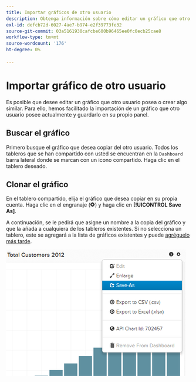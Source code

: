 ```yaml
---
title: Importar gráficos de otro usuario
description: Obtenga información sobre cómo editar un gráfico que otro usuario posee o crear algo similar.
exl-id: defcb72d-6027-4ae7-b974-e2f39773fe32
source-git-commit: 03a5161930cafcbe600b96465ee0fc0ecb25cae8
workflow-type: tm+mt
source-wordcount: '176'
ht-degree: 0%

---
```


# Importar gráfico de otro usuario

Es posible que desee editar un gráfico que otro usuario posea o crear algo similar. Para ello, hemos facilitado la importación de un gráfico que otro usuario posee actualmente y guardarlo en su propio panel.

## Buscar el gráfico

Primero busque el gráfico que desea copiar del otro usuario. Todos los tableros que se han compartido con usted se encuentran en la `Dashboard` barra lateral donde se marcan con un icono compartido. Haga clic en el tablero deseado.

## Clonar el gráfico

En el tablero compartido, elija el gráfico que desea copiar en su propia cuenta. Haga clic en el engranaje (![](../../assets/gear-icon.png)) y haga clic en **[!UICONTROL Save As]**.

A continuación, se le pedirá que asigne un nombre a la copia del gráfico y que la añada a cualquiera de los tableros existentes. Si no selecciona un tablero, este se agregará a la lista de gráficos existentes y puede [agréguelo más tarde](../../data-user/dashboards/add-charts-dashboard.md).

![clientes totales](../../assets/total-customers.png)
